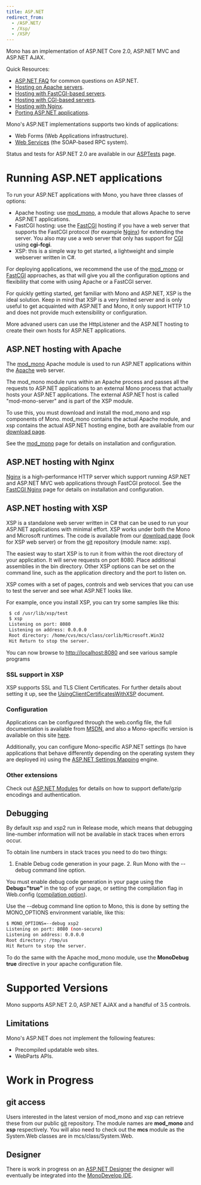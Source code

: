 ```yaml
---
title: ASP.NET
redirect_from:
  - /ASP.NET/
  - /Xsp/
  - /XSP/
---
```


Mono has an implementation of ASP.NET Core 2.0, ASP.NET MVC and ASP.NET AJAX.

Quick Resources:

-   [ASP.NET FAQ](/docs/faq/aspnet/) for common questions on ASP.NET.
-   [Hosting on Apache servers](/docs/web/mod_mono/).
-   [Hosting with FastCGI-based servers](/docs/web/fastcgi/).
-   [Hosting with CGI-based servers](/archived/cgi).
-   [Hosting with Nginx](/docs/web/fastcgi/nginx/).
-   [Porting ASP.NET applications](/docs/web/porting-aspnet-applications/).

Mono's ASP.NET implementations supports two kinds of applications:

-   Web Forms (Web Applications infrastructure).
-   [Web Services](/archived/web_services) (the SOAP-based RPC system).

Status and tests for ASP.NET 2.0 are available in our [ASPTests](/archived/asptests) page.

Running ASP.NET applications
============================

To run your ASP.NET applications with Mono, you have three classes of options:

-   Apache hosting: use [mod_mono](/docs/web/mod_mono/), a module that allows Apache to serve ASP.NET applications.
-   FastCGI hosting: use the [FastCGI](/docs/web/fastcgi/) hosting if you have a web server that supports the FastCGI protocol (for example [Nginx](/docs/web/fastcgi/nginx/)) for extending the server. You also may use a web server that only has support for [CGI](/archived/cgi) using **cgi-fcgi**.
-   XSP: this is a simple way to get started, a lightweight and simple webserver written in C#.

For deploying applications, we recommend the use of the [mod_mono](/docs/web/mod_mono/) or [FastCGI](/docs/web/fastcgi/) approaches, as that will give you all the configuration options and flexibility that come with using Apache or a FastCGI server.

For quickly getting started, get familiar with Mono and ASP.NET, XSP is the ideal solution. Keep in mind that XSP is a very limited server and is only useful to get acquainted with ASP.NET and Mono, it only support HTTP 1.0 and does not provide much extensibility or configuration.

More advaned users can use the HttpListener and the ASP.NET hosting to create their own hosts for ASP.NET applications.

ASP.NET hosting with Apache
---------------------------

The [mod_mono](/docs/web/mod_mono/) Apache module is used to run ASP.NET applications within the [Apache](http://httpd.apache.org) web server.

The mod_mono module runs within an Apache process and passes all the requests to ASP.NET applications to an external Mono process that actually hosts your ASP.NET applications. The external ASP.NET host is called "mod-mono-server" and is part of the XSP module.

To use this, you must download and install the mod_mono and xsp components of Mono. mod_mono contains the actual Apache module, and xsp contains the actual ASP.NET hosting engine, both are available from our [download page](/download/).

See the [mod_mono](/docs/web/mod_mono/) page for details on installation and configuration.

ASP.NET hosting with Nginx
--------------------------

[Nginx](http://wiki.nginx.org/) is a high-performance HTTP server which support running ASP.NET and ASP.NET MVC web applications through FastCGI protocol. See the [FastCGI Nginx](/FastCGI_Nginx) page for details on installation and configuration.

ASP.NET hosting with XSP
------------------------

XSP is a standalone web server written in C# that can be used to run your ASP.NET applications with minimal effort. XSP works under both the Mono and Microsoft runtimes. The code is available from our [download page](/download/) (look for XSP web server) or from the [git](/community/contributing/source-code-repository/) repository (module name: xsp).

The easiest way to start XSP is to run it from within the root directory of your application. It will serve requests on port 8080. Place additional assemblies in the bin directory. Other XSP options can be set on the command line, such as the application directory and the port to listen on.

XSP comes with a set of pages, controls and web services that you can use to test the server and see what ASP.NET looks like.

For example, once you install XSP, you can try some samples like this:

``` bash
 $ cd /usr/lib/xsp/test
 $ xsp
 Listening on port: 8080
 Listening on address: 0.0.0.0
 Root directory: /home/cvs/mcs/class/corlib/Microsoft.Win32
 Hit Return to stop the server.
```

You can now browse to <http://localhost:8080> and see various sample programs

### SSL support in XSP

XSP supports SSL and TLS Client Certificates. For further details about setting it up, see the [UsingClientCertificatesWithXSP](/docs/web/using-clientcertificates-with-xsp/) document.

### Configuration

Applications can be configured through the web.config file, the full documentation is available from [MSDN](http://msdn2.microsoft.com/en-us/library/b5ysx397.aspx), and also a Mono-specific version is available on this site [here](/archived/config_systemweb).

Additionally, you can configure Mono-specific ASP.NET settings (to have applications that behave differently depending on the operating system they are deployed in) using the [ASP.NET Settings Mapping](/archived/aspnet_settings_mapping) engine.

### Other extensions

Check out [ASP.NET Modules](/archived/aspnet_modules) for details on how to support deflate/gzip encodings and authentication.

Debugging
---------

By default xsp and xsp2 run in Release mode, which means that debugging line-number information will not be available in stack traces when errors occur.

To obtain line numbers in stack traces you need to do two things:

1. Enable Debug code generation in your page. 2. Run Mono with the --debug command line option.

You must enable debug code generation in your page using the **Debug="true"** in the top of your page, or setting the compilation flag in Web.config ([compilation option](/archived/config/#compilation)).

Use the --debug command line option to Mono, this is done by setting the MONO_OPTIONS environment variable, like this:

``` bash
$ MONO_OPTIONS=--debug xsp2
Listening on port: 8080 (non-secure)
Listening on address: 0.0.0.0
Root directory: /tmp/us
Hit Return to stop the server.
```

To do the same with the Apache mod_mono module, use the **MonoDebug true** directive in your apache configuration file.

Supported Versions
==================

Mono supports ASP.NET 2.0, ASP.NET AJAX and a handful of 3.5 controls.

Limitations
-----------

Mono's ASP.NET does not implement the following features:

-   Precompiled updatable web sites.
-   WebParts APIs.

Work in Progress
================

git access
----------

Users interested in the latest version of mod_mono and xsp can retrieve these from our public [git](/community/contributing/source-code-repository/) repository. The module names are **mod_mono** and **xsp** respectively. You will also need to check out the **mcs** module as the System.Web classes are in mcs/class/System.Web.

Designer
--------

There is work in progress on an [ASP.NET Designer](/archived/aspnet_visual_designer) the designer will eventually be integrated into the [MonoDevelop IDE](/docs/getting-started/development-environments/).

